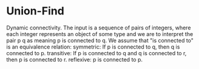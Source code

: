 # Union-Find

 Dynamic connectivity. 
The input is a sequence of pairs of integers, where each integer represents an object of some type and we are to interpret the pair p q as meaning p is connected to q. We assume that "is connected to" is an equivalence relation:
symmetric: If p is connected to q, then q is connected to p.
transitive: If p is connected to q and q is connected to r, then p is connected to r.
reflexive: p is connected to p.
